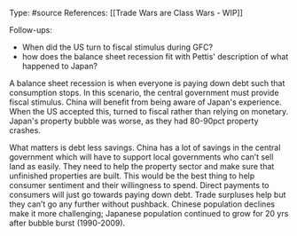 Type: #source 
References: [[Trade Wars are Class Wars - WIP]]

Follow-ups: 
- When did the US turn to fiscal stimulus during GFC?
- how does the balance sheet recession fit with Pettis' description of what happened to Japan?

A balance sheet recession is when everyone is paying down debt such that consumption stops. In this scenario, the central government must provide fiscal stimulus. China will benefit from being aware of Japan's experience. When the US accepted this, turned to fiscal rather than relying on monetary. Japan's property bubble was worse, as they had 80-90pct property crashes. 

What matters is debt less savings. China has a lot of savings in the central government which will have to support local governments who can’t sell land as easily. They need to help the property sector and make sure that unfinished properties are built. This would be the best thing to help consumer sentiment and their willingness to spend. Direct payments to consumers will just go towards paying down debt. Trade surpluses help but they can’t go any further without pushback. Chinese population declines make it more challenging;  Japanese population continued to grow for 20 yrs after bubble burst (1990-2009). 